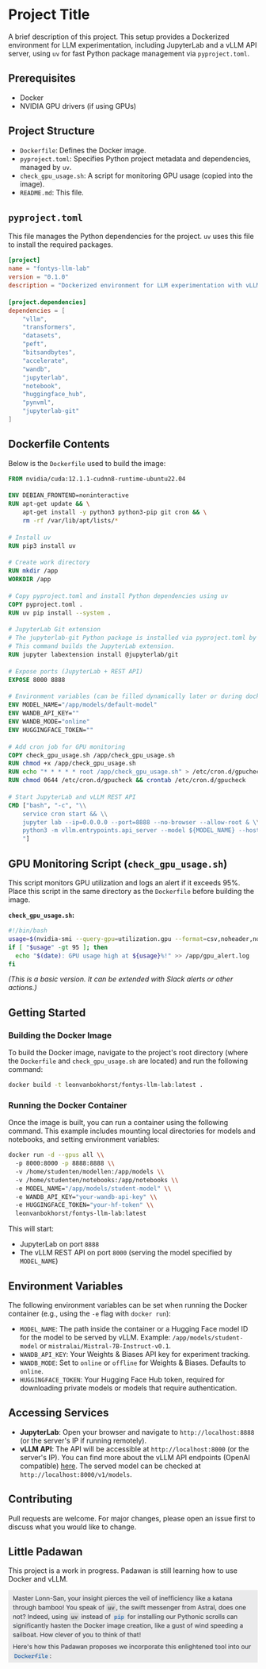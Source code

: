 # Project Title

A brief description of this project. This setup provides a Dockerized environment for LLM experimentation, including JupyterLab and a vLLM API server, using `uv` for fast Python package management via `pyproject.toml`.

## Prerequisites

- Docker
- NVIDIA GPU drivers (if using GPUs)

## Project Structure

- `Dockerfile`: Defines the Docker image.
- `pyproject.toml`: Specifies Python project metadata and dependencies, managed by `uv`.
- `check_gpu_usage.sh`: A script for monitoring GPU usage (copied into the image).
- `README.md`: This file.

## `pyproject.toml`

This file manages the Python dependencies for the project. `uv` uses this file to install the required packages.

```toml
[project]
name = "fontys-llm-lab"
version = "0.1.0"
description = "Dockerized environment for LLM experimentation with vLLM and JupyterLab."

[project.dependencies]
dependencies = [
    "vllm",
    "transformers",
    "datasets",
    "peft",
    "bitsandbytes",
    "accelerate",
    "wandb",
    "jupyterlab",
    "notebook",
    "huggingface_hub",
    "pynvml",
    "jupyterlab-git"
]
```

## Dockerfile Contents

Below is the `Dockerfile` used to build the image:

```dockerfile
FROM nvidia/cuda:12.1.1-cudnn8-runtime-ubuntu22.04

ENV DEBIAN_FRONTEND=noninteractive
RUN apt-get update && \
    apt-get install -y python3 python3-pip git cron && \
    rm -rf /var/lib/apt/lists/*

# Install uv
RUN pip3 install uv

# Create work directory
RUN mkdir /app
WORKDIR /app

# Copy pyproject.toml and install Python dependencies using uv
COPY pyproject.toml .
RUN uv pip install --system .

# JupyterLab Git extension
# The jupyterlab-git Python package is installed via pyproject.toml by the command above.
# This command builds the JupyterLab extension.
RUN jupyter labextension install @jupyterlab/git

# Expose ports (JupyterLab + REST API)
EXPOSE 8000 8888

# Environment variables (can be filled dynamically later or during docker run)
ENV MODEL_NAME="/app/models/default-model"
ENV WANDB_API_KEY=""
ENV WANDB_MODE="online"
ENV HUGGINGFACE_TOKEN=""

# Add cron job for GPU monitoring
COPY check_gpu_usage.sh /app/check_gpu_usage.sh
RUN chmod +x /app/check_gpu_usage.sh
RUN echo "* * * * * root /app/check_gpu_usage.sh" > /etc/cron.d/gpucheck
RUN chmod 0644 /etc/cron.d/gpucheck && crontab /etc/cron.d/gpucheck

# Start JupyterLab and vLLM REST API
CMD ["bash", "-c", "\\
    service cron start && \\
    jupyter lab --ip=0.0.0.0 --port=8888 --no-browser --allow-root & \\
    python3 -m vllm.entrypoints.api_server --model ${MODEL_NAME} --host 0.0.0.0 --port 8000 --dtype auto \\
    "]
```

## GPU Monitoring Script (`check_gpu_usage.sh`)

This script monitors GPU utilization and logs an alert if it exceeds 95%.
Place this script in the same directory as the `Dockerfile` before building the image.

**`check_gpu_usage.sh`:**

```bash
#!/bin/bash
usage=$(nvidia-smi --query-gpu=utilization.gpu --format=csv,noheader,nounits)
if [ "$usage" -gt 95 ]; then
  echo "$(date): GPU usage high at ${usage}%!" >> /app/gpu_alert.log
fi
```

_(This is a basic version. It can be extended with Slack alerts or other actions.)_

## Getting Started

### Building the Docker Image

To build the Docker image, navigate to the project's root directory (where the `Dockerfile` and `check_gpu_usage.sh` are located) and run the following command:

```bash
docker build -t leonvanbokhorst/fontys-llm-lab:latest .
```

### Running the Docker Container

Once the image is built, you can run a container using the following command. This example includes mounting local directories for models and notebooks, and setting environment variables:

```bash
docker run -d --gpus all \\
  -p 8000:8000 -p 8888:8888 \\
  -v /home/studenten/modellen:/app/models \\
  -v /home/studenten/notebooks:/app/notebooks \\
  -e MODEL_NAME="/app/models/student-model" \\
  -e WANDB_API_KEY="your-wandb-api-key" \\
  -e HUGGINGFACE_TOKEN="your-hf-token" \\
  leonvanbokhorst/fontys-llm-lab:latest
```

This will start:

- JupyterLab on port `8888`
- The vLLM REST API on port `8000` (serving the model specified by `MODEL_NAME`)

## Environment Variables

The following environment variables can be set when running the Docker container (e.g., using the `-e` flag with `docker run`):

- `MODEL_NAME`: The path inside the container or a Hugging Face model ID for the model to be served by vLLM. Example: `/app/models/student-model` or `mistralai/Mistral-7B-Instruct-v0.1`.
- `WANDB_API_KEY`: Your Weights & Biases API key for experiment tracking.
- `WANDB_MODE`: Set to `online` or `offline` for Weights & Biases. Defaults to `online`.
- `HUGGINGFACE_TOKEN`: Your Hugging Face Hub token, required for downloading private models or models that require authentication.

## Accessing Services

- **JupyterLab**: Open your browser and navigate to `http://localhost:8888` (or the server's IP if running remotely).
- **vLLM API**: The API will be accessible at `http://localhost:8000` (or the server's IP). You can find more about the vLLM API endpoints (OpenAI compatible) [here](https://vllm.readthedocs.io/en/latest/serving/openai_compatible_server.html).
  The served model can be checked at `http://localhost:8000/v1/models`.

## Contributing

Pull requests are welcome. For major changes, please open an issue first to discuss what you would like to change.

## Little Padawan

This project is a work in progress. Padawan is still learning how to use Docker and vLLM.

![katana-through-bamboo](katana-through-bamboo.png)
